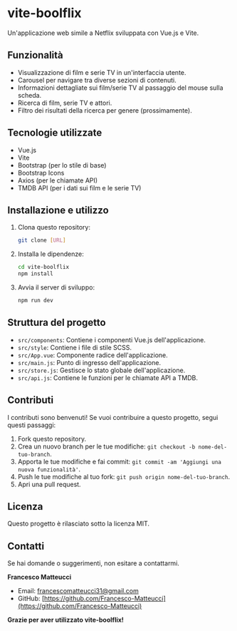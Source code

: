 # vite-boolflix

Un'applicazione web simile a Netflix sviluppata con Vue.js e Vite.

## Funzionalità

*   Visualizzazione di film e serie TV in un'interfaccia utente.
*   Carousel per navigare tra diverse sezioni di contenuti.
*   Informazioni dettagliate sui film/serie TV al passaggio del mouse sulla scheda.
*   Ricerca di film, serie TV e attori.
*   Filtro dei risultati della ricerca per genere (prossimamente).

## Tecnologie utilizzate

*   Vue.js
*   Vite
*   Bootstrap (per lo stile di base)
*   Bootstrap Icons
*   Axios (per le chiamate API)
*   TMDB API (per i dati sui film e le serie TV)

## Installazione e utilizzo

1.  Clona questo repository:

    ```bash
    git clone [URL]
    ```

2.  Installa le dipendenze:

    ```bash
    cd vite-boolflix
    npm install
    ```

3.  Avvia il server di sviluppo:

    ```bash
    npm run dev
    ```


## Struttura del progetto

*   `src/components`: Contiene i componenti Vue.js dell'applicazione.
*   `src/style`: Contiene i file di stile SCSS.
*   `src/App.vue`: Componente radice dell'applicazione.
*   `src/main.js`: Punto di ingresso dell'applicazione.
*   `src/store.js`: Gestisce lo stato globale dell'applicazione.
*   `src/api.js`: Contiene le funzioni per le chiamate API a TMDB.

## Contributi

I contributi sono benvenuti! Se vuoi contribuire a questo progetto, segui questi passaggi:

1.  Fork questo repository.
2.  Crea un nuovo branch per le tue modifiche: `git checkout -b nome-del-tuo-branch`.
3.  Apporta le tue modifiche e fai commit: `git commit -am 'Aggiungi una nuova funzionalità'`.
4.  Push le tue modifiche al tuo fork: `git push origin nome-del-tuo-branch`.
5.  Apri una pull request.

## Licenza

Questo progetto è rilasciato sotto la licenza MIT.

## Contatti

Se hai domande o suggerimenti, non esitare a contattarmi.

**Francesco Matteucci**

*   Email: francescomatteucci31@gmail.com 
*   GitHub: [https://github.com/Francesco-Matteucci](https://github.com/Francesco-Matteucci)

**Grazie per aver utilizzato vite-boolflix!**